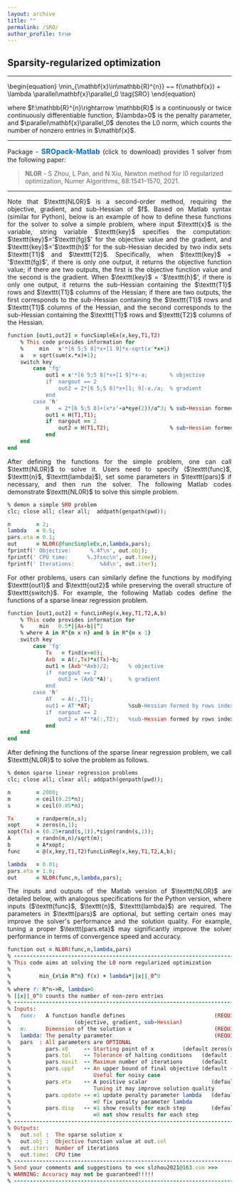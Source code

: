 ```yaml
---
layout: archive
title: ""   
permalink: /SRO/
author_profile: true
---
```


<style>
a:link {
  text-decoration: none;
}

a:visited {
  text-decoration: none;
}

a:hover {
  text-decoration: underline;
}

a:active {
  text-decoration: underline;
}
</style>


## Sparsity-regularized optimization
---
<p style="line-height: 2;"></p>

\begin{equation}
\min_{\mathbf{x}\in\mathbb{R}^{n}} ~~  f(\mathbf{x}) + \lambda \parallel\mathbf{x}\parallel_0 \tag{SRO}
\end{equation}

<div style="text-align:justify;"> 
where $f:\mathbb{R}^{n}\rightarrow \mathbb{R}$ is a continuously or twice continuously differentiable function, $\lambda>0$ is the penalty parameter, and   $\parallel\mathbf{x}\parallel_0$ denotes the L0 norm, which counts the number of nonzero entries in $\mathbf{x}$.
</div>
 
---
<div style="text-align:justify;">
Package - <a style="font-size: 16px; font-weight: bold; color:#006DB0" href="\files\SROpack-Matlab.zip" target="_blank">SROpack-Matlab</a> (click to download) provides 1 solver from the following paper: 
</div>

> <b style="font-size:14px;color:#777777">NL0R</b> - <span style="font-size: 14px"> S Zhou, L Pan, and N Xiu, Newton method for l0 regularized optimization, Numer Algorithms, 88:1541–1570, 2021. </span>

---
<div style="text-align:justify;">  
Note that $\texttt{NL0R}$ is a second-order method, requiring the objective, gradient, and sub-Hessian of $f$. Based on Matlab syntax  (similar for Python), below is an example of how to define these functions for the solver to solve a simple problem, where input $\texttt{x}$ is the variable, string variable $\texttt{key}$ specifies the computation: $\texttt{key}$='$\texttt{fg}$' for the objective value and the gradient, and $\texttt{key}$='$\texttt{h}$' for the sub-Hessian decided by two indix sets $\texttt{T1}$ and $\texttt{T2}$.  Specifically, when $\texttt{key}$ = '$\texttt{fg}$', if there is only one output, it returns the objective function value; if there are two outputs, the first is the objective function value and the second is the gradient. When $\texttt{key}$ = '$\texttt{h}$', if there is only one output, it returns the sub-Hessian containing the $\texttt{T1}$ rows and $\texttt{T1}$ columns of the Hessian; if there are two outputs, the first corresponds to the sub-Hessian containing the $\texttt{T1}$ rows and $\texttt{T1}$ columns of the Hessian, and the second corresponds to the sub-Hessian containing the $\texttt{T1}$ rows and $\texttt{T2}$ columns of the Hessian.
</div>
<p style="line-height: 1;"></p>

```ruby
function [out1,out2] = funcSimpleEx(x,key,T1,T2)
    % This code provides information for
    %     min   x'*[6 5;5 8]*x+[1 9]*x-sqrt(x'*x+1)  
    a   = sqrt(sum(x.*x)+1);
    switch key
        case 'fg'    
            out1 = x'*[6 5;5 8]*x+[1 9]*x-a;       % objective
            if  nargout == 2 
                out2 = 2*[6 5;5 8]*x+[1; 9]-x./a;  % gradient
            end
        case 'h'
            H   = 2*[6 5;5 8]+(x*x'-a*eye(2))/a^3; % sub-Hessian formed by rows indexed by T1 and columns indexed by T1
            out1 = H(T1,T1);
            if  nargout == 2 
                out2 = H(T1,T2);                   % sub-Hessian formed by rows indexed by T1 and columns indexed by T2
            end
    end
end
```

<div style="text-align:justify;">
After defining the functions for the simple problem, one can call $\texttt{NL0R}$ to solve it. Users need to specify ($\texttt{func}$, $\texttt{n}$, $\texttt{lambda}$), set some parameters in $\texttt{pars}$ if necessary, and then run the solver. The following Matlab codes demonstrate $\texttt{NL0R}$ to solve this simple problem.
</div>
<p style="line-height: 1;"></p>

```ruby
% demon a simple SRO problem
clc; close all; clear all;  addpath(genpath(pwd));

n        = 2;
lambda   = 0.5;
pars.eta = 0.1;
out      = NL0R(@funcSimpleEx,n,lambda,pars); 
fprintf(' Objective:      %.4f\n', out.obj); 
fprintf(' CPU time:      %.3fsec\n', out.time);
fprintf(' Iterations:        %4d\n', out.iter);
```

<div style="text-align:justify;">
For other problems, users can similarly define the functions by modifying $\texttt{out1}$ and $\texttt{out2}$ while preserving the overall structure of $\texttt{switch}$. For example, the following Matlab codes define the functions of a sparse linear regression problem.
</div>
<p style="line-height: 1;"></p>

```ruby
function [out1,out2] = funcLinReg(x,key,T1,T2,A,b)
    % This code provides information for
    %     min   0.5*||Ax-b||^2 
    % where A in R^{m x n} and b in R^{m x 1}    
    switch key
        case 'fg'
            Tx   = find(x~=0);
            Axb  = A(:,Tx)*x(Tx)-b;
            out1 = (Axb'*Axb)/2;      % objective 
            if  nargout == 2 
                out2 = (Axb'*A)';     % gradient 
            end
        case 'h'        
            AT   = A(:,T1); 
            out1 = AT'*AT;            %sub-Hessian formed by rows indexed by T1 and columns indexed by T1   
            if  nargout == 2
                out2 = AT'*A(:,T2);   %sub-Hessian formed by rows indexed by T1 and columns indexed by T2
            end       
    end
end
```

<div style="text-align:justify;">
After defining the functions of the sparse linear regression problem, we call $\texttt{NL0R}$ to solve the problem as follows.
</div>
<p style="line-height: 1;"></p>

```ruby
% demon sparse linear regression problems 
clc; close all; clear all; addpath(genpath(pwd));

n        = 2000;  
m        = ceil(0.25*n); 
s        = ceil(0.05*n);

Tx       = randperm(n,s);  
xopt     = zeros(n,1);  
xopt(Tx) = (0.25+rand(s,1)).*sign(randn(s,1)); 
A        = randn(m,n)/sqrt(m); 
b        = A*xopt;  
func     = @(x,key,T1,T2)funcLinReg(x,key,T1,T2,A,b);

lambda   = 0.01;
pars.eta = 1.0;
out      = NL0R(func,n,lambda,pars); 
```

<div style="text-align:justify;">
The inputs and outputs of the Matlab version of $\texttt{NL0R}$ are detailed below, with analogous specifications for the Python version, where inputs ($\texttt{func}$, $\texttt{n}$, $\texttt{lambda}$) are required. The parameters in $\texttt{pars}$ are optional, but setting certain ones may improve the solver's performance and the solution quality. For example, tuning a proper $\texttt{pars.eta}$ may significantly improve the solver performance in terms of convergence speed and accuracy.
</div>

<p style="line-height: 1;"></p>

```ruby
function out = NL0R(func,n,lambda,pars)
% -------------------------------------------------------------------------
% This code aims at solving the L0 norm regularized optimization 
%
%         min_{x\in R^n} f(x) + lambda*||x||_0^0
%
% where f: R^n->R, lambda>0
% ||x||_0^0 counts the number of non-zero entries
% -------------------------------------------------------------------------
% Inputs:
%   func:   A function handle defines                            (REQUIRED)
%                    (objective, gradient, sub-Hessian)
%   n:      Dimension of the solution x                          (REQUIRED) 
%   lambda: The penalty parameter                                (REQUIRED)  
%   pars  : All parameters are OPTIONAL
%           pars.x0     -- Starting point of x         (default zeros(n,1))
%           pars.tol    -- Tolerance of halting conditions   (default 1e-6)
%           pars.maxit  -- Maximum number of iterations      (default  2e3) 
%           pars.uppf   -- An upper bound of final objective (default -Inf)
%                          Useful for noisy case 
%           pars.eta    -- A positive scalar                    (default 1)  
%                          Tuning it may improve solution quality
%           pars.update -- =1 update penalty parameter lambda   (default 1)
%                          =0 fix penalty parameter lambda
%           pars.disp   -- =1 show results for each step        (default 1)
%                          =0 not show results for each step
% -------------------------------------------------------------------------
% Outputs:
%   out.sol :  The sparse solution x
%   out.obj :  Objective function value at out.sol 
%   out.iter:  Number of iterations
%   out.time:  CPU time
% -------------------------------------------------------------------------
% Send your comments and suggestions to <<< slzhou2021@163.com >>>   
% WARNING: Accuracy may not be guaranteed!!!!!  
% -------------------------------------------------------------------------
```
